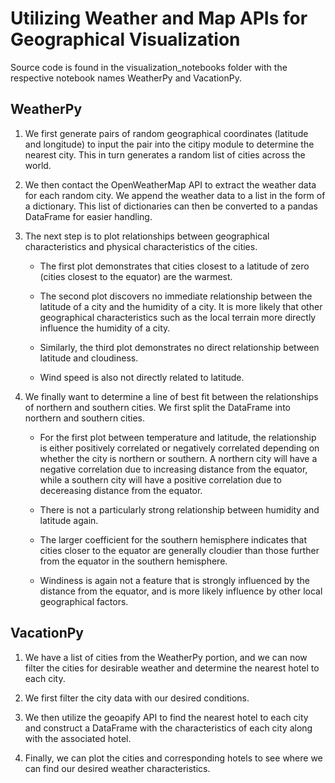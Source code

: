# Utilizing Weather and Map APIs for Geographical Visualization

Source code is found in the visualization_notebooks folder with the respective notebook names WeatherPy and VacationPy.

## WeatherPy

1. We first generate pairs of random geographical coordinates (latitude and longitude) to input the pair into the citipy module to determine the nearest city. This in turn generates a random list of cities across the world.

2. We then contact the OpenWeatherMap API to extract the weather data for each random city. We append the weather data to a list in the form of a dictionary. This list of dictionaries can then be converted to a pandas DataFrame for easier handling.

3. The next step is to plot relationships between geographical characteristics and physical characteristics of the cities.

    - The first plot demonstrates that cities closest to a latitude of zero (cities closest to the equator) are the warmest.

    - The second plot discovers no immediate relationship between the latitude of a city and the humidity of a city. It is more likely that other geographical characteristics such as the local terrain more directly influence the humidity of a city.

    - Similarly, the third plot demonstrates no direct relationship between latitude and cloudiness.

    - Wind speed is also not directly related to latitude.

4. We finally want to determine a line of best fit between the relationships of northern and southern cities. We first split the DataFrame into northern and southern cities.

    - For the first plot between temperature and latitude, the relationship is either positively correlated or negatively correlated depending on whether the city is northern or southern. A northern city will have a negative correlation due to increasing distance from the equator, while a southern city will have a positive correlation due to decereasing distance from the equator.

    - There is not a particularly strong relationship between humidity and latitude again.

    - The larger coefficient for the southern hemisphere indicates that cities closer to the equator are generally cloudier than those further from the equator in the southern hemisphere.

    - Windiness is again not a feature that is strongly influenced by the distance from the equator, and is more likely influence by other local geographical factors.

## VacationPy

1. We have a list of cities from the WeatherPy portion, and we can now filter the cities for desirable weather and determine the nearest hotel to each city.

2. We first filter the city data with our desired conditions.

3. We then utilize the geoapify API to find the nearest hotel to each city and construct a DataFrame with the characteristics of each city along with the associated hotel.

4. Finally, we can plot the cities and corresponding hotels to see where we can find our desired weather characteristics.
